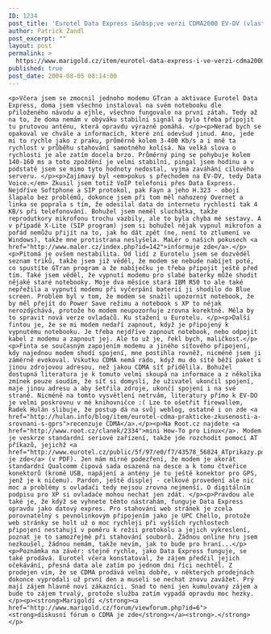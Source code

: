 ```yaml
---
ID: 1234
post_title: 'Eurotel Data Express i&nbsp;ve verzi CDMA2000 EV-DV (vlastní úprava)'
author: Patrick Zandl
post_excerpt: ""
layout: post
permalink: >
  https://www.marigold.cz/item/eurotel-data-express-i-ve-verzi-cdma2000-ev-dv-vlastni-uprava
published: true
post_date: 2004-08-05 08:14:00
---
```

	<p>Včera jsem se zmocnil jednoho modemu GTran a aktivace Eurotel Data Express, doma jsem všechno instaloval na svém notebooku dle přiloženého návodu a ejhle, všechno fungovalo na první zátah. Tedy až na to, že doma nemám v obýváku stabilní signál a bylo třeba připojit tu prutovou anténu, která opravdu výrazně pomáhá. </p><p>Nerad bych se opakoval ve chvále a informacích, které zní odevšud jinud. Ano, jede mi to rychle jako z praku, průměrně kolem 3-400 Kb/s a i mně ta rychlost v průběhu stahování samotného kolísá. Na velká slova o rychlosti je ale zatím docela brzo. Průměrný ping se pohybuje kolem 140-160 ms a toto zpoždění je velmi stabilní, pingal jsem hodinu a v podstatě jsem se mimo tyto hodnoty nedostal, vyjma zaváhání cílového serveru. </p><p>Zajímavý byl <em>pokus s přechodem na EV-DV, tedy Data Voice.</em> Zkusil jsem totiž VoIP telefonii přes Data Express. Nejdříve Softphone a SIP protokol, pak Fayn a jeho H.323 - obojí šlapalo bez problémů, dokonce jsem při tom měl nahozený Overnet a linka se poprala s tím, že odesílal data do internetu rychlostí tak 4 KB/s při telefonování. Bohužel jsem neměl sluchátka, takže reprodutkory mikrofonu trochu vazbily, ale to byla chyba mé sestavy. A v případě X-Lite (SIP program) jsem si bohužel nějak vypnul mikrofon a pořád nemůžu přijít na to, jak ho dát zpět (ne, není to ztlumení ve Windows), takže mne protistrana neslyšela. MaLér o našich pokusech <a href="http://www.maler.cz/index.php?id=142">informuje zde</a>.</p><p>Pitomá je ovšem nestabilita. Od lidí z Eurotelu jsem se dozvěděl seznam triků, takže jsem již věděl, že modem se nebude nabíjet poté, co spustíte GTran program a že nabíječku je třeba připojit ještě před tím. Také jsem věděl, že vypnutí modemu pro slabé baterky může shodit nějaké staré notebooky. Moje dva měsíce stará IBM R50 to ale také nepřežila a vypnutí modemu při vyčerpání baterií ji shodilo do Blue screen. Problém byl v tom, že modem se snažil upozornit notebook, že by měl přejít do Power Save režimu a notebook s XP to nějak nerozdýchává, protože ho modem neupozorňuje zrovna korektně. Měla by to spravit nová verze ovladačů. Ku stažení u Eurotelu. </p><p>Další fintou je, že se mi modem nedaří zapnout, když je připojený k vypnutému notebooku. Je třeba nejdříve zapnout notebook, nebo odpojit kabel z modemu a zapnout jej. Ale to už je, řekl bych, maličkost.</p><p>Finta se současným zapojením modemu a jiného síťového připojení, kdy najednou modem shodí spojení, mne postihla rovněž, nicméně jsem ji záměrně evokoval. Vskutku CDMA nemá rádo, když mu do sítě běží paket s jinou zdrojovou adresou, než jakou CDMA síť přidělila. Bohužel dostupná literatura je k tomuto velmi skoupá na informace a z několika zmínek pouze soudím, že síť si domyslí, že uživatel ukončil spojení, maje jinou adresu a aby šetřila zdroje, ukončí spojení i na své straně. Nicméně na tomto vysvětlení netrvám, literatury přímo k EV-DO je velmi poskrovnu v mé knihovničce :( Lze to ošetřit firewallem, Radek Hulán slibuje, že postup dá na svůj weblog, ostatně i on zde <a href="http://hulan.info/blog/item/eurotel-cdma-prakticke-zkusenosti-a-srovnani-s-gprs">recenzuje CDMA</a>.</p><p>Na Root.cz najdete <a href="http://www.root.cz/clanek/2334">mini How-To pro Linux</a>. Modem je veskrze standardní seriové zařízení, takže jde rozchodit pomocí AT příkazů, jejichž <a href="http://www.eurotel.cz/public/5f/97/e0/f7/43578_56824_ATprikazy.pdf">seznam je zde</a> (v PDF). Jen mám mírné podezření, že modem je akorát standardní Qualcomm čipová sada osazená na desce a k tomu čtveřice konektorů (kromě USB, napájení a antény je tu ještě konektor pro GPS, jenž je k ničemu). Pardon, ještě displej - celkové provedení ale nic moc a problémy s ovladači tedy nejsou zrovna nejmenší. O digitálním podpisu pro XP si ovladače mohou nechat jen zdát. </p><p>Pravdou ale také je, že když se vyhnete těmto nástrahám, funguje Data Express opravdu jako datový expres. Pro stahování web stránek je zcela porovnatelný s pevnolinkovým připojením jako je UPC Chello, protože web stránky se holt už o moc rychleji při vyšších rychlostech připojení nestahují v poměru k režii protokolu a jejich vykreslení, poznat je to samozřejmě při stahování souborů. Žádnou online hru jsem nezkoušel, žádnou nemám, takže nevím, jak to bude pro hraní...</p><p>Poznámka na závěr: stejně rychle, jako Data Express funguje, se také prodává. Eurotel včera konstatoval, že zájem předčil jejich očekávání, přesná data ale zatím po jednom dni říci nechtěl. Z prodejen vím, že se CDMA prodává velmi dobře, v některých prodejnách dokonce vyprodali už první den a museli se nechat znovu zavážet. Prý mají zájem hlavně noví zákazníci. Snad to není jen kumulovaný zájem a bude to zájem trvalý, protože služba zatím vypadá opravdu moc hezky. </p><p><strong>Marigoldí </strong><a href="http://www.marigold.cz/forum/viewforum.php?id=6"><strong>diskusní fórum o CDMA je zde</strong></a><strong>.</strong></p>